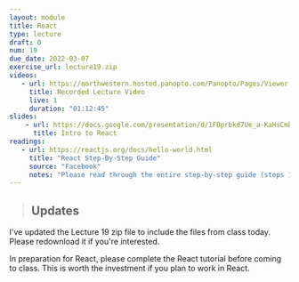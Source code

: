 ```yaml
---
layout: module
title: React
type: lecture
draft: 0
num: 19
due_date: 2022-03-07
exercise_url: lecture19.zip
videos:
   - url: https://northwestern.hosted.panopto.com/Panopto/Pages/Viewer.aspx?id=837c1fb6-d56c-431d-b9db-ae5101317f97
     title: Recorded Lecture Video
     live: 1
     duration: "01:12:45"
slides:
    - url: https://docs.google.com/presentation/d/1FBprbkd7Ue_a-KaHsCmbGkrQcPAP14PmDvIqNXXfTJM/edit?usp=sharing
      title: Intro to React
readings:
   - url: https://reactjs.org/docs/hello-world.html
     title: "React Step-By-Step Guide"
     source: "Facebook"
     notes: "Please read through the entire step-by-step guide (steps 1-12). Investing in the reading will help you! It's not busywork."
---
```


> ## Updates
I've updated the Lecture 19 zip file to include the files from class today. Please redownload it if you're interested.

In preparation for React, please complete the React tutorial before coming to class. This is worth the investment if you plan to work in React.